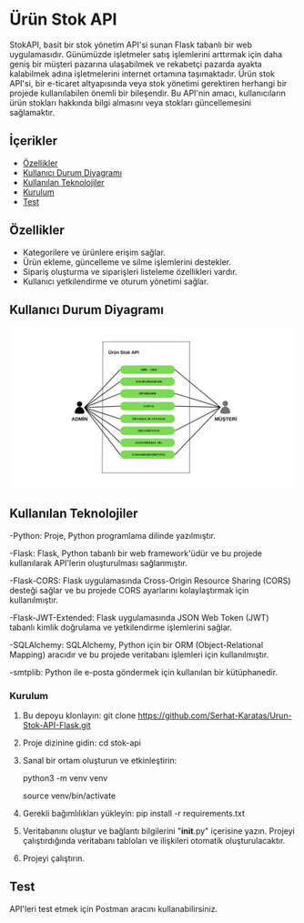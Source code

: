 # Ürün Stok API
StokAPI, basit bir stok yönetim API'si sunan Flask tabanlı bir web uygulamasıdır.
Günümüzde işletmeler satış işlemlerini arttırmak için daha geniş bir müşteri pazarına ulaşabilmek ve rekabetçi pazarda ayakta kalabilmek adına işletmelerini internet ortamına taşımaktadır. Ürün stok API'si, bir e-ticaret altyapısında veya stok yönetimi gerektiren herhangi bir projede kullanılabilen önemli bir bileşendir. Bu API'nin amacı, kullanıcıların ürün stokları hakkında bilgi almasını veya stokları güncellemesini sağlamaktır.

## İçerikler
- [Özellikler](#Özellikler)
- [Kullanıcı Durum Diyagramı](#Kullanıcı-Durum-Diyagramı)
- [Kullanılan Teknolojiler](#Kullanılan-Teknolojiler)
- [Kurulum](#Kurulum)
- [Test](#Test)


## Özellikler
- Kategorilere ve ürünlere erişim sağlar.
- Ürün ekleme, güncelleme ve silme işlemlerini destekler.
- Sipariş oluşturma ve siparişleri listeleme özellikleri vardır.
- Kullanıcı yetkilendirme ve oturum yönetimi sağlar.

## Kullanıcı Durum Diyagramı
![Açıklama](./images/use-case.png)

## Kullanılan Teknolojiler
-Python: Proje, Python programlama dilinde yazılmıştır.

-Flask: Flask, Python tabanlı bir web framework'üdür ve bu projede kullanılarak API'lerin oluşturulması sağlanmıştır.

-Flask-CORS: Flask uygulamasında Cross-Origin Resource Sharing (CORS) desteği sağlar ve bu projede CORS ayarlarını kolaylaştırmak için kullanılmıştır.

-Flask-JWT-Extended: Flask uygulamasında JSON Web Token (JWT) tabanlı kimlik doğrulama ve yetkilendirme işlemlerini sağlar.

-SQLAlchemy: SQLAlchemy, Python için bir ORM (Object-Relational Mapping) aracıdır ve bu projede veritabanı işlemleri için kullanılmıştır. 

-smtplib: Python ile e-posta göndermek için kullanılan bir kütüphanedir.


### Kurulum 
1. Bu depoyu klonlayın: git clone https://github.com/Serhat-Karatas/Urun-Stok-API-Flask.git

2. Proje dizinine gidin: cd stok-api

3. Sanal bir ortam oluşturun ve etkinleştirin:

   python3 -m venv venv
   
   source venv/bin/activate

4. Gerekli bağımlılıkları yükleyin: pip install -r requirements.txt

5. Veritabanını oluştur ve bağlantı bilgilerini "__init__.py" içerisine yazın. Projeyi çalıştırdığında veritabanı tabloları ve ilişkileri otomatik oluşturulacaktır.

6. Projeyi çalıştırın.

## Test
API'leri test etmek için Postman aracını kullanabilirsiniz.
